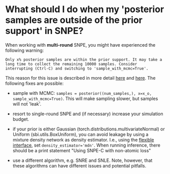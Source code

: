 # What should I do when my 'posterior samples are outside of the prior support' in SNPE?

When working with **multi-round** SNPE, you might have experienced the following
warning: 
```
Only x% posterior samples are within the prior support. It may take a long time to collect the remaining 10000 samples. Consider interrupting (Ctrl-C) and switching to 'sample_with_mcmc=True'.
```

This reason for this issue is described in more detail 
[here](https://arxiv.org/abs/2002.03712) and [here](https://arxiv.org/abs/1905.07488). 
The following fixes are possible:  

- sample with MCMC: `samples = posterior((num_samples,), x=x_o, sample_with_mcmc=True)`.
This will make sampling slower, but samples will not 'leak'.  

- resort to single-round SNPE and (if necessary) increase your simulation budget.  

- if your prior is either Gaussian (torch.distributions.multivariateNormal) or Uniform 
(sbi.utils.BoxUniform), you can avoid leakage by using a mixture density network as 
density estimator. I.e., using the 
[flexible interface](https://www.mackelab.org/sbi/tutorial/03_flexible_interface/), set 
`density_estimator='mdn'`. When running inference, there should be a print statement 
"Using SNPE-C with non-atomic loss"

- use a different algorithm, e.g. SNRE and SNLE. Note, however, that these algorithms
can have different issues and potential pitfalls.  
